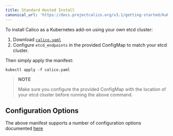```yaml
---
title: Standard Hosted Install 
canonical_url: 'https://docs.projectcalico.org/v3.1/getting-started/kubernetes/installation/hosted/hosted'
---
```


To install Calico as a Kubernetes add-on using your own etcd cluster:

1. Download [`calico.yaml`](calico.yaml)
2. Configure `etcd_endpoints` in the provided ConfigMap to match your etcd cluster.

Then simply apply the manifest:

```shell
kubectl apply -f calico.yaml
```

> **NOTE**
>
> Make sure you configure the provided ConfigMap with the location of your etcd cluster before running the above command. 

## Configuration Options

The above manifest supports a number of configuration options documented [here](index#configuration-options)
